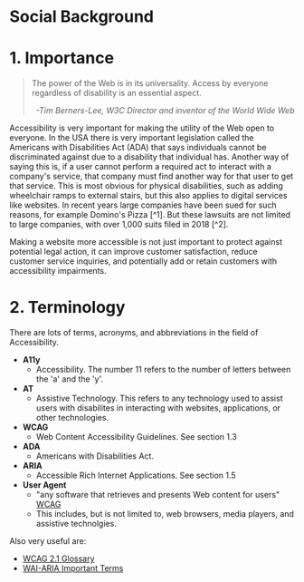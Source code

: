 # Social Background

# 1. Importance
> The power of the Web is in its universality.
> Access by everyone regardless of disability is an essential aspect.
> *<div style="text-align: right;">-Tim Berners-Lee, W3C Director and inventor of the World Wide Web</div>*

Accessibility is very important for making the utility of the Web open to everyone. In the USA there is very important legislation called the Americans with Disabilities Act (ADA) that says individuals cannot be discriminated against due to a disability that individual has. Another way of saying this is, if a user cannot perform a required act to interact with a company's service, that company must find another way for that user to get that service. This is most obvious for physical disabilities, such as adding wheelchair ramps to external stairs, but this also applies to digital services like websites. In recent years large companies have been sued for such reasons, for example Domino's Pizza [^1]. But these lawsuits are not limited to large companies, with over 1,000 suits filed in 2018 [^2].

Making a website more accessible is not just important to protect against potential legal action, it can improve customer satisfaction, reduce customer service inquiries, and potentially add or retain customers with accessibility impairments.

# 2. Terminology
There are lots of terms, acronyms, and abbreviations in the field of Accessibility.

- **A11y**
  -  Accessibility. The number 11 refers to the number of letters between the 'a' and the 'y'.
- **AT**
  - Assistive Technology. This refers to any technology used to assist users with disabilites in interacting with websites, applications, or other technologies.
- **WCAG**
  - Web Content Accessibility Guidelines. See section 1.3
- **ADA**
  - Americans with Disabilities Act.
- **ARIA**
  - Accessible Rich Internet Applications. See section 1.5
- **User Agent**
  - "any software that retrieves and presents Web content for users" [WCAG](https://www.w3.org/TR/WCAG21/#dfn-user-agents)
  - This includes, but is not limited to, web browsers, media players, and assistive technolgies.


Also very useful are:
- [WCAG 2.1 Glossary](https://www.w3.org/TR/WCAG21/#x6-glossary)
- [WAI-ARIA Important Terms](https://www.w3.org/TR/wai-aria-1.1/#x4-important-terms)
